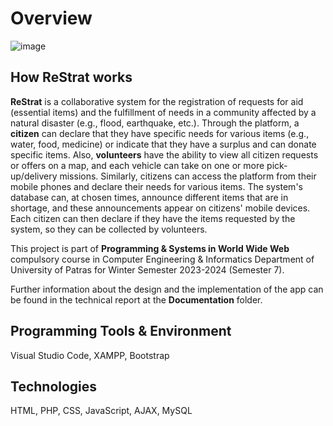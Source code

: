 # Overview

![image](https://github.com/user-attachments/assets/05e40ef2-950d-4319-9d1d-9798b46ac150)

## How ReStrat works
**ReStrat** is a collaborative system for the registration of requests for aid (essential items) and the fulfillment of needs in a community affected by a natural disaster (e.g., flood, earthquake, etc.). Through the platform, a **citizen** can declare that they have specific needs for various items (e.g., water, food, medicine) or indicate that they have a surplus and can donate specific items. Also, **volunteers** have the ability to view all citizen requests or offers on a map, and each vehicle can take on one or more pick-up/delivery missions. Similarly, citizens can access the platform from their mobile phones and declare their needs for various items. The system's database can, at chosen times, announce different items that are in shortage, and these announcements appear on citizens' mobile devices. Each citizen can then declare if they have the items requested by the system, so they can be collected by volunteers.

This project is part of **Programming & Systems in World Wide Web** compulsory course in Computer Engineering & Informatics Department of University of Patras for Winter Semester 2023-2024 (Semester 7).

Further information about the design and the implementation of the app can be found in the technical report at the **Documentation** folder.

## Programming Tools & Environment
Visual Studio Code, XAMPP, Bootstrap 

## Technologies
HTML, PHP, CSS, JavaScript, AJAX, MySQL

